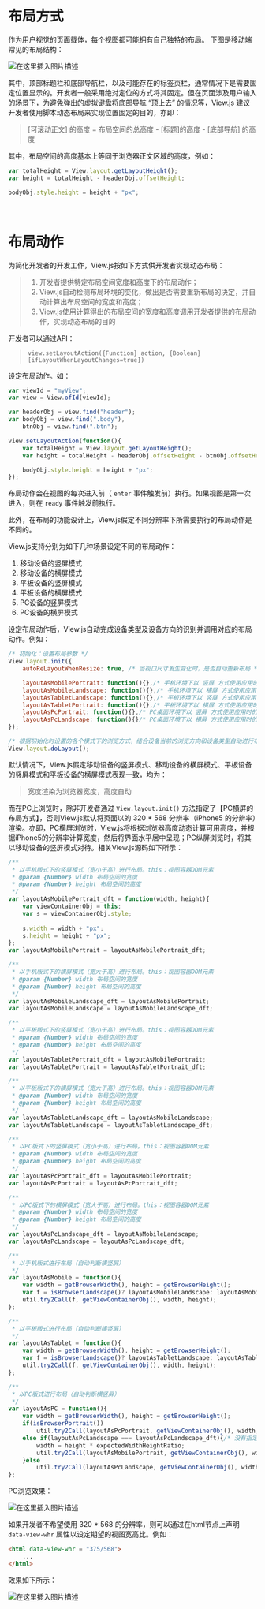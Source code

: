 # 布局方式
作为用户视觉的页面载体，每个视图都可能拥有自己独特的布局。
下图是移动端常见的布局结构：

![在这里插入图片描述](https://img-blog.csdnimg.cn/20190303194147538.png?x-oss-process=image/watermark,type_ZmFuZ3poZW5naGVpdGk,shadow_10,text_aHR0cHM6Ly9ibG9nLmNzZG4ubmV0L2Jhb3poYW5nMDA3,size_16,color_FFFFFF,t_70)

其中，顶部标题栏和底部导航栏，以及可能存在的标签页栏，通常情况下是需要固定位置显示的。开发者一般采用绝对定位的方式将其固定。但在页面涉及用户输入的场景下，为避免弹出的虚拟键盘将底部导航 “顶上去” 的情况等，View.js 建议开发者使用脚本动态布局来实现位置固定的目的，亦即：

> [可滚动正文] 的高度 = 布局空间的总高度 - [标题]的高度 - [底部导航] 的高度

其中，布局空间的高度基本上等同于浏览器正文区域的高度，例如：
```js
var totalHeight = View.layout.getLayoutHeight();
var height = totalHeight - headerObj.offsetHeight;

bodyObj.style.height = height + "px";
```
<br/>

# 布局动作
为简化开发者的开发工作，View.js按如下方式供开发者实现动态布局：

> 1. 开发者提供特定布局空间宽度和高度下的布局动作；
> 2. View.js自动检测布局环境的变化，做出是否需要重新布局的决定，并自动计算出布局空间的宽度和高度；
> 3. View.js使用计算得出的布局空间的宽度和高度调用开发者提供的布局动作，实现动态布局的目的


开发者可以通过API：
> `view.setLayoutAction({Function} action, {Boolean} [ifLayoutWhenLayoutChanges=true])` 

设定布局动作。如：
```js
var viewId = "myView";
var view = View.ofId(viewId);

var headerObj = view.find("header");
var bodyObj = view.find(".body"),
	btnObj = view.find(".btn");

view.setLayoutAction(function(){
	var totalHeight = View.layout.getLayoutHeight();
	var height = totalHeight - headerObj.offsetHeight - btnObj.offsetHeight;

	bodyObj.style.height = height + "px";
});
```

布局动作会在视图的每次进入前（ `enter` 事件触发前）执行。如果视图是第一次进入，则在 `ready` 事件触发前执行。


此外，在布局的功能设计上，View.js假定不同分辨率下所需要执行的布局动作是不同的。

View.js支持分别为如下几种场景设定不同的布局动作：

 1. 移动设备的竖屏模式
 2. 移动设备的横屏模式
 3. 平板设备的竖屏模式
 4. 平板设备的横屏模式
 5. PC设备的竖屏模式
 6. PC设备的横屏模式

设定布局动作后，View.js自动完成设备类型及设备方向的识别并调用对应的布局动作。例如：
```js
/* 初始化：设置布局参数 */
View.layout.init({
	autoReLayoutWhenResize: true, /* 当视口尺寸发生变化时，是否自动重新布局 */

	layoutAsMobilePortrait: function(){},/* 手机环境下以 竖屏 方式使用应用时的布局方式 */
	layoutAsMobileLandscape: function(){},/* 手机环境下以 横屏 方式使用应用时的布局方式 */
	layoutAsTabletLandscape: function(){},/* 平板环境下以 竖屏 方式使用应用时的布局方式 */
	layoutAsTabletPortrait: function(){},/* 平板环境下以 横屏 方式使用应用时的布局方式 */
	layoutAsPcPortrait: function(){},/* PC桌面环境下以 竖屏 方式使用应用时的布局方式 */
	layoutAsPcLandscape: function(){}/* PC桌面环境下以 横屏 方式使用应用时的布局方式 */
});

/* 根据初始化时设置的各个模式下的浏览方式，结合设备当前的浏览方向和设备类型自动进行布局 */
View.layout.doLayout();
```

默认情况下，View.js假定移动设备的竖屏模式、移动设备的横屏模式、平板设备的竖屏模式和平板设备的横屏模式表现一致，均为：
> 宽度渲染为浏览器宽度，高度自动

而在PC上浏览时，除非开发者通过 `View.layout.init()` 方法指定了【PC横屏的布局方式】，否则View.js默认将页面以的 320 * 568 分辨率（iPhone5 的分辨率）渲染。亦即，PC横屏浏览时，View.js将根据浏览器高度动态计算可用高度，并根据iPhone5的分辨率计算宽度，然后将界面水平居中呈现；PC纵屏浏览时，将其以移动设备的竖屏模式对待。相关View.js源码如下所示：
```js
/**
 * 以手机版式下的竖屏模式（宽小于高）进行布局。this：视图容器DOM元素
 * @param {Number} width 布局空间的宽度
 * @param {Number} height 布局空间的高度
 */
var layoutAsMobilePortrait_dft = function(width, height){
	var viewContainerObj = this;
	var s = viewContainerObj.style;
	
	s.width = width + "px";
	s.height = height + "px";
};
var layoutAsMobilePortrait = layoutAsMobilePortrait_dft;

/**
 * 以手机版式下的横屏模式（宽大于高）进行布局。this：视图容器DOM元素
 * @param {Number} width 布局空间的宽度
 * @param {Number} height 布局空间的高度
 */
var layoutAsMobileLandscape_dft = layoutAsMobilePortrait;
var layoutAsMobileLandscape = layoutAsMobileLandscape_dft;

/**
 * 以平板版式下的竖屏模式（宽小于高）进行布局。this：视图容器DOM元素
 * @param {Number} width 布局空间的宽度
 * @param {Number} height 布局空间的高度
 */
var layoutAsTabletPortrait_dft = layoutAsMobilePortrait;
var layoutAsTabletPortrait = layoutAsTabletPortrait_dft;

/**
 * 以平板版式下的横屏模式（宽大于高）进行布局。this：视图容器DOM元素
 * @param {Number} width 布局空间的宽度
 * @param {Number} height 布局空间的高度
 */
var layoutAsTabletLandscape_dft = layoutAsMobileLandscape;
var layoutAsTabletLandscape = layoutAsTabletLandscape_dft;

/**
 * 以PC版式下的竖屏模式（宽小于高）进行布局。this：视图容器DOM元素
 * @param {Number} width 布局空间的宽度
 * @param {Number} height 布局空间的高度
 */
var layoutAsPcPortrait_dft = layoutAsMobilePortrait;
var layoutAsPcPortrait = layoutAsPcPortrait_dft;

/**
 * 以PC版式下的横屏模式（宽大于高）进行布局。this：视图容器DOM元素
 * @param {Number} width 布局空间的宽度
 * @param {Number} height 布局空间的高度
 */
var layoutAsPcLandscape_dft = layoutAsMobileLandscape;
var layoutAsPcLandscape = layoutAsPcLandscape_dft;

/**
 * 以手机版式进行布局（自动判断横竖屏）
 */
var layoutAsMobile = function(){
	var width = getBrowserWidth(), height = getBrowserHeight();
	var f = isBrowserLandscape()? layoutAsMobileLandscape: layoutAsMobilePortrait;
	util.try2Call(f, getViewContainerObj(), width, height);
};

/**
 * 以平板版式进行布局（自动判断横竖屏）
 */
var layoutAsTablet = function(){
	var width = getBrowserWidth(), height = getBrowserHeight();
	var f = isBrowserLandscape()? layoutAsTabletLandscape: layoutAsTabletPortrait;
	util.try2Call(f, getViewContainerObj(), width, height);
};

/**
 * 以PC版式进行布局（自动判断横竖屏）
 */
var layoutAsPC = function(){
	var width = getBrowserWidth(), height = getBrowserHeight();
	if(isBrowserPortrait())
		util.try2Call(layoutAsPcPortrait, getViewContainerObj(), width, height);
	else if(layoutAsPcLandscape === layoutAsPcLandscape_dft){/* 没有指定自定义的PC横屏布局办法，则以蓝图手机版式布局 */
		width = height * expectedWidthHeightRatio;
		util.try2Call(layoutAsMobilePortrait, getViewContainerObj(), width, height);
	}else
		util.try2Call(layoutAsPcLandscape, getViewContainerObj(), width, height);
};
```
PC浏览效果：

![在这里插入图片描述](https://img-blog.csdnimg.cn/20190303200402825.png?x-oss-process=image/watermark,type_ZmFuZ3poZW5naGVpdGk,shadow_10,text_aHR0cHM6Ly9ibG9nLmNzZG4ubmV0L2Jhb3poYW5nMDA3,size_16,color_FFFFFF,t_70)

如果开发者不希望使用 320 * 568 的分辨率，则可以通过在html节点上声明 `data-view-whr` 属性以设定期望的视图宽高比。例如：
```html
<html data-view-whr = "375/568">
	...
</html>
```
效果如下所示：

![在这里插入图片描述](https://img-blog.csdnimg.cn/20190303201217485.png?x-oss-process=image/watermark,type_ZmFuZ3poZW5naGVpdGk,shadow_10,text_aHR0cHM6Ly9ibG9nLmNzZG4ubmV0L2Jhb3poYW5nMDA3,size_16,color_FFFFFF,t_70)
